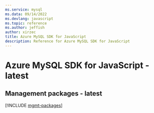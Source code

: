 ```yaml
---
ms.service: mysql
ms.data: 09/14/2022
ms.devlang: javascript
ms.topic: reference
ms.author: jeffish
author: xirzec
title: Azure MySQL SDK for JavaScript
description: Reference for Azure MySQL SDK for JavaScript
---
```

# Azure MySQL SDK for JavaScript - latest

## Management packages - latest
[!INCLUDE [mgmt-packages](mysql-mgmt-index.md)]